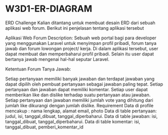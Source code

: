 # W3D1-ER-DIAGRAM
ERD Challenge
Kalian ditantang untuk membuat desain ERD dari sebuah aplikasi web forum. Berikut ini penjelasan tentang aplikasi tersebut

Aplikasi Web Forum
Description: 
Sebuah web portal bagi para developer yang menggunakan Laravel untuk menyimpan profil pribadi, forum tanya jawab dan forum lowongan project/ kerja. Di dalam aplikasi tersebut, user dapat membuat dan memperbaharui profil pribadi. Selain itu user dapat bertanya jawab mengenai hal-hal seputar Laravel.

Ketentuan Forum Tanya Jawab:

Setiap pertanyaan memiliki banyak jawaban dan terdapat jawaban yang dapat dipilih oleh pembuat pertanyaan sebagai jawaban paling tepat.
Setiap pertanyaan dan jawaban dapat memiliki komentar.
Setiap user dapat memberikan like dan dislike terhadap suatu pertanyaan atau jawaban.
Setiap pertanyaan dan jawaban memiliki jumlah vote yang dihitung dari jumlah like dikurangi dengan jumlah dislike.
Requirement
Data di profile mencakup : nama lengkap, alamat email, photo
Data di table pertanyaan: judul, isi, tanggal_dibuat, tanggal_diperbaharui.
Data di table jawaban: isi, tanggal_dibuat, tanggal_diperbaharui.
Data di table komentar: isi, tanggal_dibuat, pemberi_komentar_id
